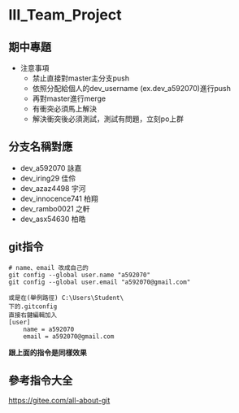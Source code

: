# III_Team_Project

## 期中專題

- 注意事項
  - 禁止直接對master主分支push
  - 依照分配給個人的dev_username (ex.dev_a592070)進行push
  - 再對master進行merge
  - 有衝突必須馬上解決
  - 解決衝突後必須測試，測試有問題，立刻po上群

## 分支名稱對應
- dev_a592070 詠嘉
- dev_iring29 佳伶
- dev_azaz4498 宇河
- dev_innocence741 柏翔
- dev_rambo0021 之軒
- dev_asx54630 柏皓


## git指令
```
# name、email 改成自己的
git config --global user.name "a592070"
git config --global user.email "a592070@gmail.com"
```

```
或是在(舉例路徑) C:\Users\Student\
下的.gitconfig
直接右鍵編輯加入
[user]
	name = a592070
	email = a592070@gmail.com
```

**跟上面的指令是同樣效果**

## 參考指令大全
https://gitee.com/all-about-git
  
